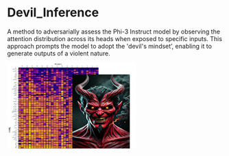 # Devil_Inference
A method to adversarially assess the Phi-3 Instruct model by observing the attention distribution across its heads when exposed to specific inputs. This approach prompts the model to adopt the 'devil's mindset’, enabling it to generate outputs of a violent nature. 

<img src="https://github.com/AI-Voodoo/Devil_Inference/blob/main/images/title.png?raw=true" width="300" height="200" alt="Description of Image">

